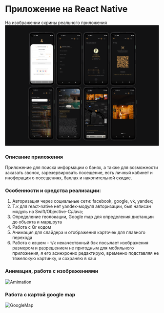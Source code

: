 # Приложение на React Native 

На изображении скрины реального приложения
![dsfNative](/readme/bani2.png)

### Описание приложения
Приложение для поиска информации о банях, а также для возможности заказать звонок, зарезервировать посещение, есть личный кабинет и инофорация о посещениях, баллах и накопительной скидке.

### Особенности и средства реализации:
1. Авторизация через социальные сети: facebook, google, vk, yandex;
2. Т.к для react-native нет yandex-модуля авторизации, был написан модуль на Swift/Objective-C/Java;
3. Определение геолокации, Google map для определения дистанции до объекта и маршрута
4. Работа с Qr кодом
5. Анимация для слайдера и отображения карточек для плавного перехода
6. Работа с кэшем - т/к некачествнный бэк посылает изображения размером и разрешением не пригодным для мобильного приложения, я его асинхронно редактирую, временно подставляя не тяжелокую картинку, и сохраняю в кэш


### Анимация, работа с изображениями


![Amimation](/readme/bani1.gif) 

### Работа с картой google map


![GoogleMap](/readme/bani2.gif) 